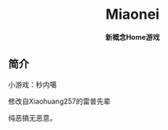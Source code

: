 
<div align="center">

# Miaonei
**新概念Home游戏**
</div>

## 简介
小游戏：秒内噶

修改自Xiaohuang257的雷普先辈

纯恶搞无恶意。

